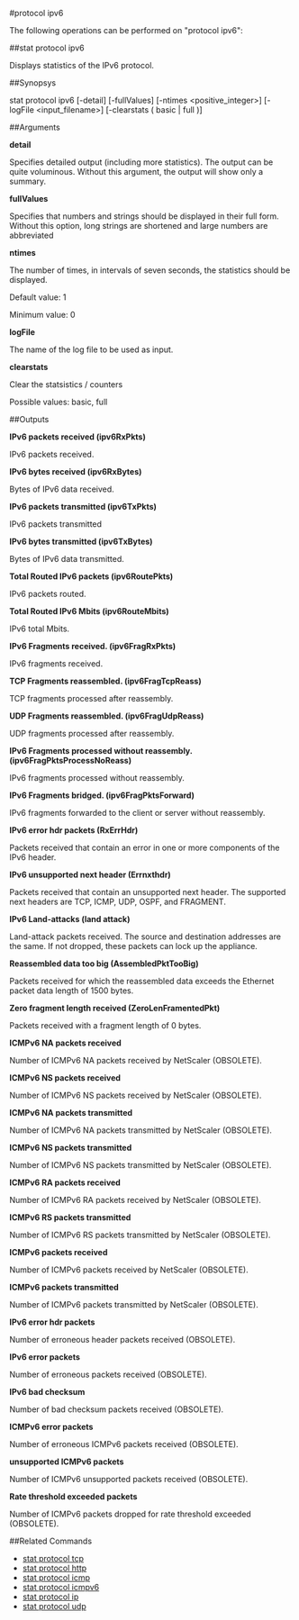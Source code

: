 #protocol ipv6

The following operations can be performed on "protocol ipv6":


##stat protocol ipv6

Displays statistics of the IPv6 protocol.


##Synopsys

stat protocol ipv6 [-detail] [-fullValues] [-ntimes &lt;positive_integer>] [-logFile &lt;input_filename>] [-clearstats ( basic | full )]


##Arguments

<b>detail</b>
Specifies detailed output (including more statistics). The output can be quite voluminous. Without this argument, the output will show only a summary.

<b>fullValues</b>
Specifies that numbers and strings should be displayed in their full form. Without this option, long strings are shortened and large numbers are abbreviated

<b>ntimes</b>
The number of times, in intervals of seven seconds, the statistics should be displayed.
Default value: 1
Minimum value: 0

<b>logFile</b>
The name of the log file to be used as input.

<b>clearstats</b>
Clear the statsistics / counters
Possible values: basic, full



##Outputs

<b>IPv6 packets received (ipv6RxPkts)</b>
IPv6 packets received.

<b>IPv6 bytes received (ipv6RxBytes)</b>
Bytes of IPv6 data received.

<b>IPv6 packets transmitted (ipv6TxPkts)</b>
IPv6 packets transmitted

<b>IPv6 bytes transmitted (ipv6TxBytes)</b>
Bytes of IPv6 data transmitted.

<b>Total Routed IPv6 packets (ipv6RoutePkts)</b>
IPv6 packets routed.

<b>Total Routed IPv6 Mbits (ipv6RouteMbits)</b>
IPv6 total Mbits.

<b>IPv6 Fragments received. (ipv6FragRxPkts)</b>
IPv6 fragments received.

<b>TCP Fragments reassembled. (ipv6FragTcpReass)</b>
TCP fragments processed after reassembly.

<b>UDP Fragments reassembled. (ipv6FragUdpReass)</b>
UDP fragments processed after reassembly.

<b>IPv6 Fragments processed without reassembly. (ipv6FragPktsProcessNoReass)</b>
IPv6 fragments processed without reassembly.

<b>IPv6 Fragments bridged. (ipv6FragPktsForward)</b>
IPv6 fragments forwarded to the client or server without reassembly.

<b>IPv6 error hdr packets  (RxErrHdr)</b>
Packets received that contain an error in one or more components of the IPv6 header.

<b>IPv6 unsupported next header (Errnxthdr)</b>
Packets received that contain an unsupported next header. The supported next headers are TCP, ICMP, UDP, OSPF, and FRAGMENT.

<b>IPv6 Land-attacks (land attack)</b>
Land-attack packets received. The source and destination addresses are the same. If not dropped, these packets can lock up the appliance.

<b>Reassembled data too big (AssembledPktTooBig)</b>
Packets received for which the reassembled data exceeds the Ethernet packet data length of 1500 bytes.

<b>Zero fragment length received (ZeroLenFramentedPkt)</b>
Packets received with a fragment length of 0 bytes.

<b>ICMPv6 NA packets received</b>
Number of ICMPv6 NA packets received by NetScaler (OBSOLETE).

<b>ICMPv6 NS packets received</b>
Number of ICMPv6 NS packets received by NetScaler (OBSOLETE).

<b>ICMPv6 NA packets transmitted</b>
Number of ICMPv6 NA packets transmitted by NetScaler (OBSOLETE).

<b>ICMPv6 NS packets transmitted</b>
Number of ICMPv6 NS packets transmitted by NetScaler (OBSOLETE).

<b>ICMPv6 RA packets received</b>
Number of ICMPv6 RA packets received by NetScaler (OBSOLETE).

<b>ICMPv6 RS packets transmitted</b>
Number of ICMPv6 RS packets transmitted by NetScaler (OBSOLETE).

<b>ICMPv6 packets received</b>
Number of ICMPv6 packets received by NetScaler (OBSOLETE).

<b>ICMPv6 packets transmitted</b>
Number of ICMPv6 packets transmitted by NetScaler (OBSOLETE).

<b>IPv6 error hdr packets</b>
Number of erroneous header packets received (OBSOLETE).

<b>IPv6 error packets</b>
Number of erroneous packets received (OBSOLETE).

<b>IPv6 bad checksum</b>
Number of bad checksum packets received (OBSOLETE).

<b>ICMPv6 error packets</b>
Number of erroneous ICMPv6 packets received (OBSOLETE).

<b>unsupported ICMPv6 packets</b>
Number of ICMPv6 unsupported packets received (OBSOLETE).

<b>Rate threshold exceeded packets</b>
Number of ICMPv6 packets dropped for rate threshold exceeded (OBSOLETE).



##Related Commands

<ul><li><a href="../../../ml#stat-protoco/ml#stat-protoco">stat protocol tcp</a></li><li><a href="../../../tml#stat-protocol/tml#stat-protocol">stat protocol http</a></li><li><a href="../../../tml#stat-protocol/tml#stat-protocol">stat protocol icmp</a></li><li><a href="../../../.html#stat-protocol-i/.html#stat-protocol-i">stat protocol icmpv6</a></li><li><a href="../../../l#stat-protoc/l#stat-protoc">stat protocol ip</a></li><li><a href="../../../ml#stat-protoco/ml#stat-protoco">stat protocol udp</a></li></ul>



